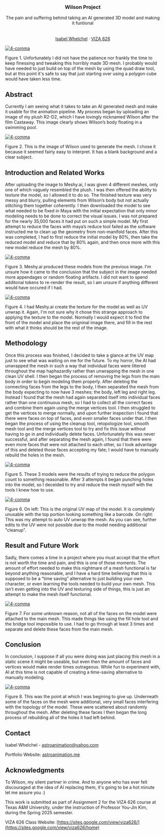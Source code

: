 <!-- Improved compatibility of back to top link: See: https://github.com/othneildrew/Best-README-Template/pull/73 -->
<a id="readme-top"></a>

<!-- PROJECT SHIELDS -->
<!--
*** I'm using markdown "reference style" links for readability.
*** Reference links are enclosed in brackets [ ] instead of parentheses ( ).
*** See the bottom of this document for the declaration of the reference variables
*** for contributors-url, forks-url, etc. This is an optional, concise syntax you may use.
*** https://www.markdownguide.org/basic-syntax/#reference-style-links
-->




<!-- PROJECT LOGO -->
<br />
<div align="center">
  </a>

  <h3 align="center">Wilson Project</h3>

  <p align="center">
    The pain and suffering behind taking an AI generated 3D model and making it funtional
    <br />
    <br />
    <br />
    <a href="https://astroanimation.me">Isabel Whelchel</a>
    &middot;
    <a href="https://sites.google.com/view/viza626/home">VIZA 626</a>
  </p>
</div>

[![4-comma][images-fig1]](https://astroanimation.me)

Figure 1. Unfortunately I did not have the patience nor frankly the time to keep finessing and tweaking this horribly made 3D mesh. I probably would have needed to just build on top of the mesh by using the quad draw tool, but at this point it's safe to say that just starting over using a polygon cube would have taken less time.

<!-- Abstract -->
## Abstract
Currently I am seeing what it takes to take an AI generated mesh and make it usable for the animation pipeline. My process began by uploading an image of my plush R2-D2, which I have lovingly nicknamed Wilson after the film Castaway. This image clearly shows Wilson’s body floating in a swimming pool.

[![4-comma][images-fig2]](https://astroanimation.me)

Figure 2. This is the image of Wilson used to generate the mesh. I chose it because it seemed fairly easy to interpret. It has a blank background and a clear subject. 

<!-- Introduction and Related Works -->
## Introduction and Related Works

After uploading the image to Meshy.ai, I was given 4 different meshes, only one of which vaguely resembled the plush. I was then offered the ability to texture the model, so I allowed it to do so. The finished texture was very messy and blurry, pulling elements from Wilson’s body but not actually stitching them together coherently.
I then downloaded the model to see what needed to be fixed in Maya with the initial expectation that only minor modeling needs to be done to correct the visual issues. I was not prepared for the nearly 35,000 faces it had put on such a simple model. My first attempt to reduce the faces with maya’s reduce tool failed as the software instructed me to clean up the geometry from non-manifold faces. After this was completed, I had to first reduce the initial model by 80%, then take the reduced model and reduce that by 80% again, and then once more with this new model reduce the mesh by 80%. 

[![4-comma][images-fig3]](https://astroanimation.me)

Figure 3. Meshy.ai produced these models from the previous image. I'm unsure how it came to the conclusion that the subject in the image needed more appendages or random floating artifacts. I did not want to spend additonal tokens to re-render the result, so I am unsure if anything different would have occured if I had.

[![4-comma][images-fig4]](https://astroanimation.me)

Figure 4. I had Meshy.ai create the texture for the model as well as UV unwrap it. Again, I'm not sure why it chose this strange approach to applying the texture to the model. Normally I would expect it to find the front of the model and place the origninal image there, and fill in the rest with what it thinks should be the rest of the image.

## Methodology

Once this process was finished, I decided to take a glance at the UV map just to see what was waiting on me for the future. To my horror, the AI had unwrapped the mesh in such a way that individual faces were littered throughout the map haphazardly rather than unwrapping the mesh in one clean UV shell. I then began the process of removing the legs from the main body in order to begin modeling them properly. After deleting the connecting faces from the legs to the body, I then separated the mesh from the body expecting to now have 3 meshes; the body, left leg and right leg. Instead I found that the mesh had again separated itself into individual faces rather than one continuous mesh, so I had to collect all the correct faces and combine them again using the merge vertices tool.
I then struggled to get the vertices to merge normally, and upon further inspection I found that there were faces on top of faces, and even smaller faces under that. I then began the process of using the cleanup tool,  retopologize tool, smooth mesh tool and the merge vertices tool to try and fix this issue without having to go in and individually delete faces. Unfortunately this was never successful, and after separating the mesh again, I found that there were even more faces that were not attached to each other, so I took advantage of this and deleted those faces accepting my fate; I would have to manually rebuild the holes in the mesh.

[![4-comma][images-fig5]](https://astroanimation.me)

Figure 5. These 3 models were the results of trying to reduce the polygon count to something reasonable. After 3 attempts it began punching holes into the model, so I deceided to try and reduce the mesh myself with the tools I knew how to use.

[![4-comma][images-fig6]](https://astroanimation.me)

Figure 6. On left: This is the original UV map of the model. It is completely unusable with the top portion looking something like a barcode. On right: This was my attempt to auto UV unwrap the mesh. As you can see, further edits to the UV were not possible due to the model needing additional "cleanup".

## Result and Future Work
Sadly, there comes a time in a project where you must accept that the effort is not worth the time and pain, and this is one of those moments. The amount of effort needed to make this nightmare of a mesh functional is far beyond anything reasonable, and I have a hard time believing that this is supposed to be a “time saving” alternative to just building your own character, or even learning the tools needed to build your own mesh. This isn’t even getting into the UV and texturing side of things, this is just an attempt to make the mesh itself functional.

[![4-comma][images-fig7]](https://astroanimation.me)

Figure 7. For some unknown reason, not all of the faces on the model were attached to the main mesh. This made things like using the fill hole tool and the bridge tool impossible to use. I had to go through at least 3 times and separate and delete these faces from the main mesh. 

## Conclusion
In conclusion,  I suppose if all you were doing was just placing this mesh in a static scene it might be useable, but even then the amount of faces and vertices would make render times outrageous. While fun to experiment with, AI at this time is not capable of creating a time-saving alternative to manually modeling.

[![4-comma][images-fig8]](https://astroanimation.me)

Figure 8. This was the point at which I was begining to give up. Underneath some of the faces on the mesh were additional, very small faces interfering with the topology of the model. These were scattered about randomly throughout the mesh. After deleting these faces I then began the long process of rebuilding all of the holes it had left behind.

<!-- Bibliography -->
<!-- ## References

[1] Craig B Caldwell. 2024. Breaking the Story Formula. In SIGGRAPH Asia 2024 Courses. 1–11.

[2] Bart de Smit. 2005. The Droste-effect and the exponential transform. In Renaissance Banff: Mathematics, Music, Art,
Culture. 169–178.



<!-- CONTACT -->
## Contact

Isabel Whelchel - astroanimation@yahoo.com

Portfolio Website: [astroanimation.me](https://astroanimation.me)




<!-- ACKNOWLEDGMENTS -->
## Acknowledgments

To Wilson, my silent partner in crime. And to anyone who has ever felt discouraged at the idea of AI replacing them, it's going to be a hot minute let me assure you :)

This work is submitted as part of Assignment 2 for the VIZA 626 course at Texas A&M University, under the instruction of Professor You-Jin Kim, during the Spring 2025 semester.

VIZA 626 Class Website: [https://sites.google.com/view/viza626/](https://sites.google.com/view/viza626/home)

<!-- MARKDOWN LINKS & IMAGES -->
<!-- https://www.markdownguide.org/basic-syntax/#reference-style-links -->
[contributors-shield]: https://img.shields.io/github/contributors/othneildrew/Best-README-Template.svg?style=for-the-badge
[contributors-url]: https://github.com/othneildrew/Best-README-Template/graphs/contributors
[forks-shield]: https://img.shields.io/github/forks/othneildrew/Best-README-Template.svg?style=for-the-badge
[forks-url]: https://github.com/othneildrew/Best-README-Template/network/members
[stars-shield]: https://img.shields.io/github/stars/othneildrew/Best-README-Template.svg?style=for-the-badge
[stars-url]: https://github.com/othneildrew/Best-README-Template/stargazers
[issues-shield]: https://img.shields.io/github/issues/othneildrew/Best-README-Template.svg?style=for-the-badge
[issues-url]: https://github.com/othneildrew/Best-README-Template/issues
[license-shield]: https://img.shields.io/github/license/othneildrew/Best-README-Template.svg?style=for-the-badge
[license-url]: https://github.com/othneildrew/Best-README-Template/blob/master/LICENSE.txt
[linkedin-shield]: https://img.shields.io/badge/-LinkedIn-black.svg?style=for-the-badge&logo=linkedin&colorB=555
[linkedin-url]: https://linkedin.com/in/othneildrew
[product-screenshot]: images/screenshot.png
[images-fig1]: Fig1.png
[images-fig2]: Fig2.JPG
[images-fig3]: Fig3.png
[images-fig4]: Fig4.png
[images-fig5]: Fig5.png
[images-fig6]: Fig6.png
[images-fig7]: Fig7.png
[images-fig8]: Fig8.png
[Next.js]: https://img.shields.io/badge/next.js-000000?style=for-the-badge&logo=nextdotjs&logoColor=white
[Next-url]: https://nextjs.org/
[React.js]: https://img.shields.io/badge/React-20232A?style=for-the-badge&logo=react&logoColor=61DAFB
[React-url]: https://reactjs.org/
[Vue.js]: https://img.shields.io/badge/Vue.js-35495E?style=for-the-badge&logo=vuedotjs&logoColor=4FC08D
[Vue-url]: https://vuejs.org/
[Angular.io]: https://img.shields.io/badge/Angular-DD0031?style=for-the-badge&logo=angular&logoColor=white
[Angular-url]: https://angular.io/
[Svelte.dev]: https://img.shields.io/badge/Svelte-4A4A55?style=for-the-badge&logo=svelte&logoColor=FF3E00
[Svelte-url]: https://svelte.dev/
[Laravel.com]: https://img.shields.io/badge/Laravel-FF2D20?style=for-the-badge&logo=laravel&logoColor=white
[Laravel-url]: https://laravel.com
[Bootstrap.com]: https://img.shields.io/badge/Bootstrap-563D7C?style=for-the-badge&logo=bootstrap&logoColor=white
[Bootstrap-url]: https://getbootstrap.com
[JQuery.com]: https://img.shields.io/badge/jQuery-0769AD?style=for-the-badge&logo=jquery&logoColor=white
[JQuery-url]: https://jquery.com 
